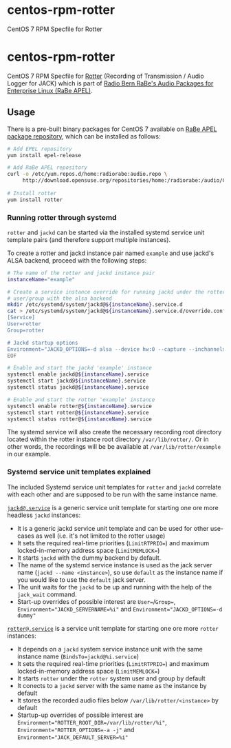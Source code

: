 # centos-rpm-rotter
CentOS 7 RPM Specfile for Rotter

# centos-rpm-rotter
CentOS 7 RPM Specfile for [Rotter](https://www.aelius.com/njh/rotter/)
(Recording of Transmission / Audio Logger for JACK) which is part of
[Radio Bern RaBe's Audio Packages for Enterprise Linux (RaBe
APEL)](https://build.opensuse.org/project/show/home:radiorabe:audio).

## Usage
There is a pre-built binary packages for CentOS 7 available on [RaBe APEL
package
repository](https://build.opensuse.org/project/show/home:radiorabe:audio),
which can be installed as follows:

```bash
# Add EPEL repository
yum install epel-release

# Add RaBe APEL repository
curl -o /etc/yum.repos.d/home:radiorabe:audio.repo \
     http://download.opensuse.org/repositories/home:/radiorabe:/audio/CentOS_7/home:radiorabe:audio.repo
 
# Install rotter
yum install rotter
```

### Running rotter through systemd
`rotter` and `jackd` can be started via the installed systemd service unit
template pairs (and therefore support multiple instances).

To create a rotter and jackd instance pair named `example` and use jackd's
ALSA backend, proceed with the following steps:
```bash
# The name of the rotter and jackd instance pair
instanceName="example"

# Create a service instance override for running jackd under the rotter
# user/group with the alsa backend
mkdir /etc/systemd/system/jackd@${instanceName}.service.d
cat > /etc/systemd/system/jackd@${instanceName}.service.d/override.conf << "EOF"
[Service]
User=rotter
Group=rotter

# Jackd startup options
Environment="JACKD_OPTIONS=-d alsa --device hw:0 --capture --inchannels 2"
EOF

# Enable and start the jackd 'example' instance
systemctl enable jackd@${instanceName}.service
systemctl start jackd@${instanceName}.service
systemctl status jackd@${instanceName}.service

# Enable and start the rotter 'example' instance
systemctl enable rotter@${instanceName}.service
systemctl start rotter@${instanceName}.service
systemctl status rotter@${instanceName}.service
```

The systemd service will also create the necessary recording root directory
located within the rotter instance root directory
<code>/var/lib/rotter/<INSTANCE></code>. Or in other words, the recordings
will be be available at <code>/var/lib/rotter/example</code> in our example.

### Systemd service unit templates explained
The included Systemd service unit templates for `rotter` and `jackd` correlate
with each other and are supposed to be run with the same instance name.

[`jackd@.service`](jackd@.service) is a generic service unit template for
starting one ore more headless `jackd` instances:
* It is a generic jackd service unit template and can be used for other
  use-cases as well (i.e. it's not limited to the rotter usage)
* It sets the required real-time priorities (`LimitRTPRIO=`) and maximum
  locked-in-memory address space (`LimitMEMLOCK=`)
* It starts `jackd` with the dummy backend by default.
* The name of the systemd service instance is used as the jack server name
  (`jackd --name <instance>`), so use `default` as the instance name if you
  would like to use the `default` jack server.
* The unit waits for the `jackd` to be up and running with the help of the
  `jack_wait` command.
* Start-up overrides of possible interest are `User=`/`Group=`,
  `Environment="JACKD_SERVERNAME=%i"` and `Environment="JACKD_OPTIONS=-d dummy"`
  
[`rotter@.service`](rotter@.service) is a service unit template for starting one
ore more `rotter` instances:
* It depends on a `jackd` system service instance unit with the same instance name
  (`BindsTo=jackd@%i.service`)
* It sets the required real-time priorities (`LimitRTPRIO=`) and maximum
  locked-in-memory address space (`LimitMEMLOCK=`)
* It starts `rotter` under the `rotter` system user and group by default
* It conects to a `jackd` server with the same name as the instance by default
* It stores the recorded audio files below `/var/lib/rotter/<instance>` by default
* Startup-up overrides of possible interest are 
  `Environment="ROTTER_ROOT_DIR=/var/lib/rotter/%i"`, `Environment="ROTTER_OPTIONS=-a -j"`
  and `Environment="JACK_DEFAULT_SERVER=%i"`
 
